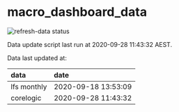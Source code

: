 
<!-- README.md is generated from README.Rmd. Please edit that file -->

# macro\_dashboard\_data

<!-- badges: start -->

![refresh-data
status](https://github.com/MattCowgill/macro_dashboard_data/workflows/refresh-data/badge.svg)

<!-- badges: end -->

Data update script last run at 2020-09-28 11:43:32 AEST.

Data last updated at:

| data        | date                |
| :---------- | :------------------ |
| lfs monthly | 2020-09-18 13:53:09 |
| corelogic   | 2020-09-28 11:43:32 |
